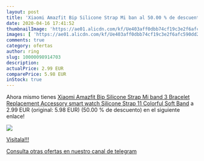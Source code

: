 ```yaml
---
layout: post
title: 'Xiaomi Amazfit Bip Silicone Strap Mi ban al 50.00 % de descuento'
date: 2020-04-16 17:41:52
thumbnailImage: 'https://ae01.alicdn.com/kf/Ue403aff0dbb74cf19c3e2f6afc590dd2e/Xiaomi-Amazfit-Bip-Silicone-Strap-Mi-band-3-Bracelet-Replacement-Accessory-smart-watch-Silicone-Strap-11.jpg_350x350._SL200_.jpg'
images: [ 'https://ae01.alicdn.com/kf/Ue403aff0dbb74cf19c3e2f6afc590dd2e/Xiaomi-Amazfit-Bip-Silicone-Strap-Mi-band-3-Bracelet-Replacement-Accessory-smart-watch-Silicone-Strap-11.jpg_350x350._SL200_.jpg' ]
comments: true
category: ofertas
author: ring
slug: 10000098914703
description:
actualPrice: 2.99 EUR
comparePrice: 5.98 EUR
inStock: true
---
```


Ahora mismo tienes [Xiaomi Amazfit Bip Silicone Strap Mi band 3 Bracelet Replacement Accessory smart watch Silicone Strap 11 Colorful Soft Band](https://www.amazon.com/dp/10000098914703/?tag=redken08-20) a 2.99 EUR (original: 5.98 EUR) (50.00 %  de descuento) en el siguiente enlace!

[![](https://ae01.alicdn.com/kf/Ue403aff0dbb74cf19c3e2f6afc590dd2e/Xiaomi-Amazfit-Bip-Silicone-Strap-Mi-band-3-Bracelet-Replacement-Accessory-smart-watch-Silicone-Strap-11.jpg_350x350._SL200_.jpg)](https://www.amazon.com/dp/10000098914703/?tag=redken08-20)

[Visítala!!!](https://www.amazon.com/dp/10000098914703/?tag=redken08-20)

[Consulta otras ofertas en nuestro canal de telegram](https://t.me/s/ofertas25)
